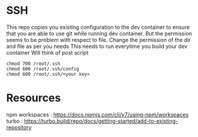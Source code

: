 # SSH 
This repo copies you existing configuration to the dev container to ensure that you are able to use git while running dev container. 
But the permission seems to be problem with respect to file.
Change the permission of the dir and file as per you needs
This needs to run everytime you build your dev container
Will think of post script

```
chmod 700 /root/.ssh
chmod 600 /root/.ssh/config
chmod 600 /root/.ssh/<your key>
```

# Resources
npm workspaces :  https://docs.npmjs.com/cli/v7/using-npm/workspaces
turbo : https://turbo.build/repo/docs/getting-started/add-to-existing-repository